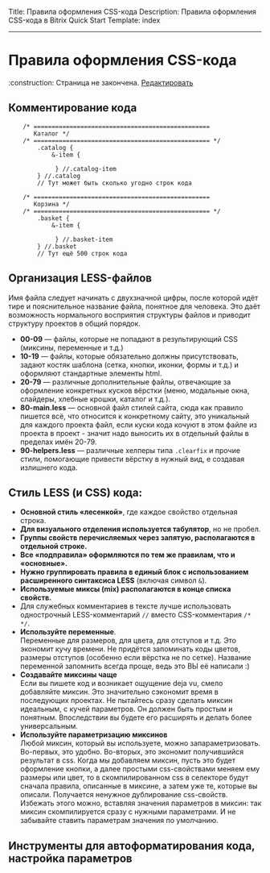 Title: Правила оформления CSS-кода
Description: Правила оформления CSS-кода в Bitrix Quick Start
Template: index  

----


# Правила оформления CSS-кода

<div class="tip">
    :construction: Страница не закончена. <a href="https://github.com/pafnuty/bqs-site/blob/dev/content/code/css.md" class="btn btn-small" target="_blank">Редактировать</a>
</div>

## Комментирование кода
```less
    /* =================================================
       Каталог */
    /* ================================================= */
        .catalog {
            &-item {

             } //.catalog-item
        } //.catalog
        // Тут может быть сколько угодно строк кода

    /* =================================================
       Корзина */
    /* ================================================= */
        .basket {
            &-item {

             } //.basket-item
        } //.basket
        // Тут ещё 500 строк кода
```

## Организация LESS-файлов
Имя файла следует начинать с двухзначной цифры, после которой идёт тире и пояснительное название файла, понятное для человека. Это даёт возможность нормального восприятия структуры файлов и приводит структуру проектов в общий порядок.
- **00-09** — файлы, которые не попадают в результирующий CSS (миксины, переменные и т.д.)
- **10-19** — файлы, которые обязательно должны присутствовать, задают костяк шаблона (сетка, кнопки, иконки, формы и т.д.) и оформляют стандартные элементы html.
- **20-79** — различные дополнительные файлы, отвечающие за оформление конкретных кусков вёрстки (меню, модальные окна, слайдеры, хлебные крошки, каталог и т.д.).
- **80-main.less** — основной файл стилей сайта, сюда как правило пишется всё, что относится к конкретному сайту, это уникальный для каждого проекта файл, если куски кода кочуют в этом файле из проекта в проект - значит   надо выносить их в отдельный файлы в пределах имён 20-79.
- **90-helpers.less** — различные хелперы типа `.clearfix` и прочие стили, помогающие привести вёрстку в нужный вид, е создавая излишнего кода.


## Стиль LESS (и CSS) кода: 
- **Основной стиль «лесенкой»**, где каждое свойство отдельная строка.
- **Для визуального отделения используется табулятор**, но не пробел.
- **Группы свойств перечисляемых через запятую, располагаются в отдельной строке.**
- **Все «подправила» оформляются по тем же правилам, что и «основные».**
- **Нужно группировать правила в единый блок с использованием расширенного синтаксиса LESS** (включая символ `&`).
- **Используемые миксы (mix) располагаются в конце списка свойств.**
- Для служебных комментариев в тексте лучше использовать однострочный LESS-комментарий `//` вместо CSS-комментария `/* */`.
- **Используйте переменные**. <br>Переменные для размеров, для цвета, для отступов и т.д. Это экономит кучу времени. 
Не придётся запоминать коды цветов, размеры отступов (особенно если вёрстка не по сетке). Название переменной запомнить всегда проще, ведь это ВЫ её написали :)
- **Создавайте миксины чаще** <br>Если вы пишете код и возникает ощущение deja vu, смело добавляйте миксин. Это значительно сэкономит время в последующих проектах. Не пытайтесь сразу сделать миксин идеальным, с кучей параметров. Он должен быть простым и понятным. Впоследствии вы будете его расширять и делать более универсальным.
- **Используйте параметризацию миксинов** <br>Любой миксин, который вы используете, можно запараметризовать. Во-первых, это удобно. Во-вторых, это экономит получившийся результат в css. 
Когда мы добавляем миксин, пусть это будет оформление кнопки, а далее простыми css-свойствами меняем ему размеры или цвет, то в скомпилированном css в селекторе будут сначала правила, описанные в миксине, а затем уже те, которые вы описали. Получается ненужное дублирование css-свойств. Избежать этого можно, вставляя значения параметров в миксин: так миксин скомпилируется сразу с нужными параметрами. И не забывайте ставить параметрам значения по умолчанию.


## Инструменты для автоформатирования кода, настройка параметров